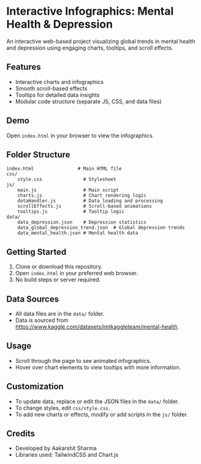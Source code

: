 # Interactive Infographics: Mental Health & Depression

An interactive web-based project visualizing global trends in mental health and depression using engaging charts, tooltips, and scroll effects.

## Features
- Interactive charts and infographics
- Smooth scroll-based effects
- Tooltips for detailed data insights
- Modular code structure (separate JS, CSS, and data files)

## Demo
Open `index.html` in your browser to view the infographics.

## Folder Structure
```
index.html                # Main HTML file
css/
	style.css               # Stylesheet
js/
	main.js                 # Main script
	charts.js               # Chart rendering logic
	dataHandler.js          # Data loading and processing
	scrollEffects.js        # Scroll-based animations
	tooltips.js             # Tooltip logic
data/
	data_depression.json    # Depression statistics
	data_global_depression_trend.json  # Global depression trends
	data_mental_health.json # Mental health data
```

## Getting Started
1. Clone or download this repository.
2. Open `index.html` in your preferred web browser.
3. No build steps or server required.

## Data Sources
- All data files are in the `data/` folder.
- Data is sourced from https://www.kaggle.com/datasets/imtkaggleteam/mental-health.

## Usage
- Scroll through the page to see animated infographics.
- Hover over chart elements to view tooltips with more information.

## Customization
- To update data, replace or edit the JSON files in the `data/` folder.
- To change styles, edit `css/style.css`.
- To add new charts or effects, modify or add scripts in the `js/` folder.

## Credits
- Developed by Aakarshit Sharma
- Libraries used: TailwindCSS and Chart.js
